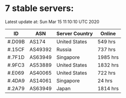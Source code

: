 # 7 stable servers:

Latest update at: Sun Mar 15 11:10:10 UTC 2020

| ID | ASN | Server Country | Online |
| -- | --- | -------------- | ------ |
| #.D09B | AS174 | United States | 549 hrs |
| #.15CF | AS49392 | Russia | 737 hrs |
| #.7F1D | AS63949 | Singapore | 1985 hrs |
| #.9FC3 | AS53889 | United States | 1832 hrs |
| #.E069 | AS40065 | United States | 722 hrs |
| #.4DA9 | AS14061 | Singapore | 24 hrs |
| #.2A79 | AS63949 | Japan | 1814 hrs |

